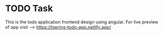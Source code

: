 # TODO Task 

This is the todo application frontend design using angular.
For live preview of app visit --> https://tsering-todo-app.netlify.app/

